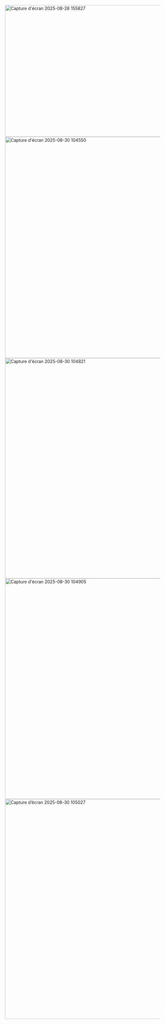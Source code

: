 <img width="1086" height="427" alt="Capture d'écran 2025-08-28 155827" src="https://github.com/user-attachments/assets/cba4a08a-bf5e-49ae-b252-67b6a20a3f0b" />
<img width="1365" height="717" alt="Capture d'écran 2025-08-30 104550" src="https://github.com/user-attachments/assets/4e1c8b63-9f2e-48c5-935a-b31edebd63ab" />
<img width="1365" height="714" alt="Capture d'écran 2025-08-30 104821" src="https://github.com/user-attachments/assets/5b352989-738e-4919-bf73-747210d48d5c" />
<img width="1365" height="715" alt="Capture d'écran 2025-08-30 104905" src="https://github.com/user-attachments/assets/58419b03-6c4f-4dab-9c2c-3a56d554209d" />
<img width="1365" height="713" alt="Capture d’écran 2025-08-30 105027" src="https://github.com/user-attachments/assets/0ff7ad08-6a15-41e0-88dc-ce35ba92d728" />
